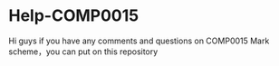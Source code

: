 # Help-COMP0015
Hi guys if you have any comments and questions on COMP0015 Mark scheme，you can put on this repository
